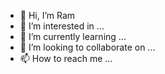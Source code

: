 - 👋 Hi, I’m Ram
- 👀 I’m interested in ...
- 🌱 I’m currently learning ...
- 💞️ I’m looking to collaborate on ...
- 📫 How to reach me ...

<!---
vbaalagi/vbaalagi is a ✨ special ✨ repository because its `README.md` (this file) appears on your GitHub profile.
You can click the Preview link to take a look at your changes.
--->
